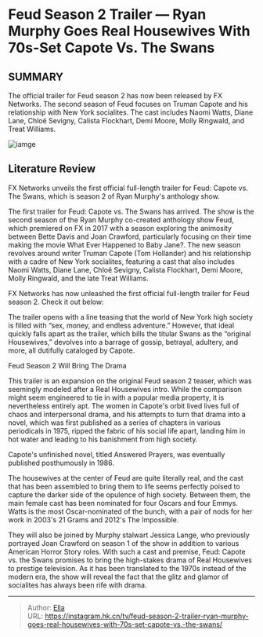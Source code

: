 # Feud Season 2 Trailer — Ryan Murphy Goes Real Housewives With  70s-Set Capote Vs. The Swans


## SUMMARY 



  The official trailer for Feud season 2 has now been released by FX Networks.   The second season of Feud focuses on Truman Capote and his relationship with New York socialites.   The cast includes Naomi Watts, Diane Lane, Chloë Sevigny, Calista Flockhart, Demi Moore, Molly Ringwald, and Treat Williams.  

![iamge](https://static1.srcdn.com/wordpress/wp-content/uploads/2024/01/chloe-sevigny-as-c-z-guest-looking-enraged-in-feud-capote-vs-the-swans.jpg)

## Literature Review
FX Networks unveils the first official full-length trailer for Feud: Capote vs. The Swans, which is season 2 of Ryan Murphy&#39;s anthology show.




The first trailer for Feud: Capote vs. The Swans has arrived. The show is the second season of the Ryan Murphy co-created anthology show Feud, which premiered on FX in 2017 with a season exploring the animosity between Bette Davis and Joan Crawford, particularly focusing on their time making the movie What Ever Happened to Baby Jane?. The new season revolves around writer Truman Capote (Tom Hollander) and his relationship with a cadre of New York socialites, featuring a cast that also includes Naomi Watts, Diane Lane, Chloë Sevigny, Calista Flockhart, Demi Moore, Molly Ringwald, and the late Treat Williams.




FX Networks has now unleashed the first official full-length trailer for Feud season 2. Check it out below:


 

The trailer opens with a line teasing that the world of New York high society is filled with “sex, money, and endless adventure.” However, that ideal quickly falls apart as the trailer, which bills the titular Swans as the “original Housewives,” devolves into a barrage of gossip, betrayal, adultery, and more, all dutifully cataloged by Capote.


 Feud Season 2 Will Bring The Drama 
          

This trailer is an expansion on the original Feud season 2 teaser, which was seemingly modeled after a Real Housewives intro. While the comparison might seem engineered to tie in with a popular media property, it is nevertheless entirely apt. The women in Capote&#39;s orbit lived lives full of chaos and interpersonal drama, and his attempts to turn that drama into a novel, which was first published as a series of chapters in various periodicals in 1975, ripped the fabric of his social life apart, landing him in hot water and leading to his banishment from high society.






Capote&#39;s unfinished novel, titled Answered Prayers, was eventually published posthumously in 1986.




The housewives at the center of Feud are quite literally real, and the cast that has been assembled to bring them to life seems perfectly poised to capture the darker side of the opulence of high society. Between them, the main female cast has been nominated for four Oscars and four Emmys. Watts is the most Oscar-nominated of the bunch, with a pair of nods for her work in 2003&#39;s 21 Grams and 2012&#39;s The Impossible.

They will also be joined by Murphy stalwart Jessica Lange, who previously portrayed Joan Crawford on season 1 of the show in addition to various American Horror Story roles. With such a cast and premise, Feud: Capote vs. the Swans promises to bring the high-stakes drama of Real Housewives to prestige television. As it has been translated to the 1970s instead of the modern era, the show will reveal the fact that the glitz and glamor of socialites has always been rife with drama.






---

> Author: [Ella](https://instagram.hk.cn/)  
> URL: https://instagram.hk.cn/tv/feud-season-2-trailer-ryan-murphy-goes-real-housewives-with-70s-set-capote-vs.-the-swans/  

